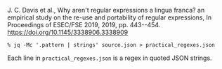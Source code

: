 J. C. Davis et al., Why aren't regular expressions a lingua franca? an empirical study on the re-use and portability of regular expressions, In Proceedings of ESEC/FSE 2019, 2019, pp. 443--454. https://doi.org/10.1145/3338906.3338909

`% jq -Mc '.pattern | strings' source.json > practical_regexes.json`

Each line in `practical_regexes.json` is a regex in quoted JSON strings.
